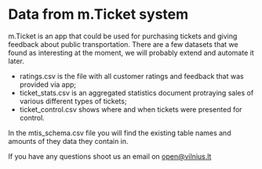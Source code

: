 # Data from m.Ticket system

m.Ticket is an app that could be used for purchasing tickets and giving feedback about public transportation.
There are a few datasets that we found as interesting at the moment, we will probably extend and automate it later.

- ratings.csv is the file with all customer ratings and feedback that was provided via app;
- ticket_stats.csv is an aggregated statistics document protraying sales of various different types of tickets;
- ticket_control.csv shows where and when tickets were presented for control.

In the mtis_schema.csv file you will find the existing table names and amounts of they data they contain in.

If you have any questions shoot us an email on open@vilnius.lt
